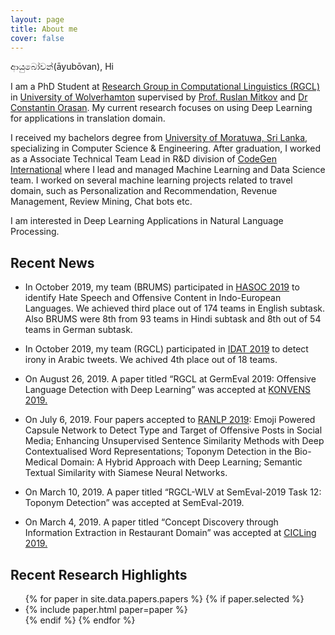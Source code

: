 ```yaml
---
layout: page
title: About me
cover: false
---
```


ආයුබෝවන්(āyubōvan), Hi


I am a PhD Student at [Research Group in Computational Linguistics (RGCL)](http://rgcl.wlv.ac.uk/) in [University of Wolverhamton](https://www.wlv.ac.uk/) supervised by [Prof. Ruslan Mitkov](https://en.wikipedia.org/wiki/Ruslan_Mitkov) and [Dr Constantin Orasan](http://dinel.org.uk/). My current research focuses on using Deep Learning for applications in translation domain.

I received my bachelors degree from [University of Moratuwa, Sri Lanka](http://cse.mrt.ac.lk/), specializing in Computer Science & Engineering. After graduation, I worked as a Associate Technical Team Lead in R&D division of [CodeGen International](https://www.codegen.co.uk/) where I lead and managed Machine Learning and Data Science team. I worked on several machine learning projects related to travel domain, such as Personalization and Recommendation, Revenue Management, Review Mining, Chat bots etc.

I am interested in Deep Learning Applications in Natural Language Processing.


## Recent News
* In October 2019, my team (BRUMS) participated in [HASOC 2019](https://hasoc2019.github.io/) to identify Hate Speech and Offensive Content in Indo-European Languages. We achieved third place out of 174 teams in English subtask. Also BRUMS were 8th from 93 teams in Hindi subtask and 8th out of 54 teams in German subtask.

* In October 2019, my team (RGCL) participated in [IDAT 2019](https://www.irit.fr/IDAT2019/) to detect irony in Arabic tweets. We achived 4th place out of 18 teams. 

* On August 26, 2019. A paper titled “RGCL at GermEval 2019: Offensive Language Detection with Deep Learning” was accepted at [KONVENS 2019.](https://2019.konvens.org/)

* On July 6, 2019. Four papers accepted to [RANLP 2019](http://lml.bas.bg/ranlp2019/start.php): Emoji Powered Capsule Network to Detect Type and Target of Offensive Posts in Social Media; Enhancing Unsupervised Sentence Similarity Methods with Deep Contextualised Word Representations; Toponym Detection in the Bio-Medical Domain: A Hybrid Approach with Deep Learning; Semantic Textual Similarity with Siamese Neural Networks.

* On March 10, 2019. A paper titled “RGCL-WLV at SemEval-2019 Task 12: Toponym Detection” was accepted at SemEval-2019.

* On March 4, 2019. A paper titled “Concept Discovery through Information Extraction in Restaurant Domain” was accepted at [CICLing 2019.](https://www.cicling.org/2019/)




## Recent Research Highlights

<ul>
{% for paper in site.data.papers.papers %}
  {% if paper.selected %}
  <li>
  {% include paper.html paper=paper %}
  </li>
  {% endif %}
{% endfor %}
</ul>

